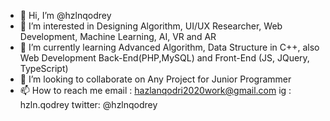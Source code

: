 - 👋 Hi, I’m @hzlnqodrey
- 👀 I’m interested in Designing Algorithm, UI/UX Researcher, Web Development, Machine Learning, AI, VR and AR
- 🌱 I’m currently learning Advanced Algorithm, Data Structure in C++, also Web Development Back-End(PHP,MySQL) and Front-End (JS, JQuery, TypeScript)
- 💞️ I’m looking to collaborate on Any Project for Junior Programmer 
- 📫 How to reach me 
    email  : hazlanqodri2020work@gmail.com
    ig     : hzln.qodrey
    twitter: @hzlnqodrey

<!---
hzlnqodrey/hzlnqodrey is a ✨ special ✨ repository because its `README.md` (this file) appears on your GitHub profile.
You can click the Preview link to take a look at your changes.
--->
